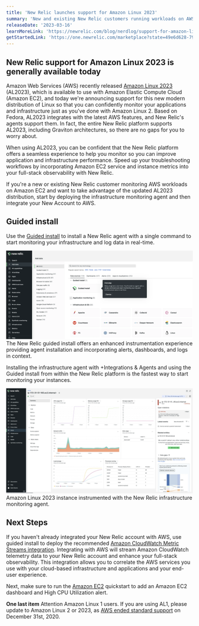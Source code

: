 ```yaml
---
title: 'New Relic launches support for Amazon Linux 2023'
summary: 'New and existing New Relic customers running workloads on AWS can take advantage of the updated Amazon Linux 2023.'
releaseDate: '2023-03-16'
learnMoreLink: 'https://newrelic.com/blog/nerdlog/support-for-amazon-linux'
getStartedLink: 'https://one.newrelic.com/marketplace?state=49e6d628-79ac-7022-1689-a6a6b7673f54'
---
```


## New Relic support for Amazon Linux 2023 is generally available today
Amazon Web Services (AWS) recently released [Amazon Linux 2023](https://aws.amazon.com/linux/amazon-linux-2023/?amazon-linux-whats-new.sort-by=item.additionalFields.postDateTime&amazon-linux-whats-new.sort-order=desc) (AL2023), which is available to use with Amazon Elastic Compute Cloud (Amazon EC2), and today we're announcing support for this new modern distribution of Linux so that you can confidently monitor your applications and infrastructure just as you've done with Amazon Linux 2. Based on Fedora, AL2023 integrates with the latest AWS features, and New Relic's agents support them. In fact, the entire New Relic platform supports AL2023, including Graviton architectures, so there are no gaps for you to worry about.

When using AL2023, you can be confident that the New Relic platform offers a seamless experience to help you monitor so you can improve application and infrastructure performance. Speed up your troubleshooting workflows by incorporating Amazon EC2 service and instance metrics into your full-stack observability with New Relic.

If you're a new or existing New Relic customer monitoring AWS workloads on Amazon EC2 and want to take advantage of the updated AL2023 distribution, start by deploying the infrastructure monitoring agent and then integrate your New Account to AWS.

## Guided install
Use the [Guided install](https://one.newrelic.com/marketplace?state=49e6d628-79ac-7022-1689-a6a6b7673f54) to install a New Relic agent with a single command to start monitoring your infrastructure and log data in real-time.

![The New Relic guided install offers an enhanced instrumentation experience providing agent installation and incorporating alerts, dashboards, and logs in context.](./images/GuidedInstall.webp "The New Relic guided install offers an enhanced instrumentation experience providing agent installation and incorporating alerts, dashboards, and logs in context.")
The New Relic guided install offers an enhanced instrumentation experience providing agent installation and incorporating alerts, dashboards, and logs in context.

Installing the infrastructure agent with +Integrations & Agents and using the Guided install from within the New Relic platform is the fastest way to start monitoring your instances.

![Amazon Linux 2023 instance instrumented with the New Relic infrastructure monitoring agent.](./images/AL2023wAgent.webp "Amazon Linux 2023 instance instrumented with the New Relic infrastructure monitoring agent.")
Amazon Linux 2023 instance instrumented with the New Relic infrastructure monitoring agent.

## Next Steps
If you haven't already integrated your New Relic account with AWS, use guided install to deploy the recommended [Amazon CloudWatch Metric Streams integration](https://newrelic.com/blog/how-to-relic/cloudwatch-metric-streams-insights). Integrating with AWS will stream Amazon CloudWatch telemetry data to your New Relic account and enhance your full-stack observability. This integration allows you to correlate the AWS services you use with your cloud-based infrastructure and applications and your end-user experience.

Next, make sure to run the [Amazon EC2](https://newrelic.com/instant-observability/aws-ec2) quickstart to add an Amazon EC2 dashboard and High CPU Utilization alert.

**One last item**
Attention Amazon Linux 1 users. If you are using AL1, please update to Amazon Linux 2 or 2023, as [AWS ended standard support](https://aws.amazon.com/blogs/aws/update-on-amazon-linux-ami-end-of-life/) on December 31st, 2020.
